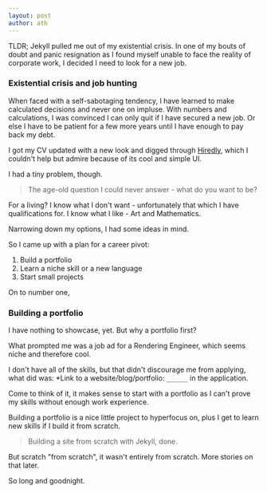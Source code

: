 ```yaml
---
layout: post
author: ath
---
```


TLDR; Jekyll pulled me out of my existential crisis. In one of my bouts of doubt and panic resignation as I found myself unable to face the reality of corporate work, I decided I need to look for a new job.

### Existential crisis and job hunting

When faced with a self-sabotaging tendency, I have learned to make calculated decisions and never one on impluse. With numbers and calculations, I was convinced I can only quit if I have secured a new job. Or else I have to be patient for a few more years until I have enough to pay back my debt.

I got my CV updated with a new look and digged through [Hiredly](https://my.hiredly.com/), which I couldn't help but admire because of its cool and simple UI.

I had a tiny problem, though.

> The age-old question I could never answer - what do you want to be?

For a living? I know what I don't want - unfortunately that which I have qualifications for. I know what I like - Art and Mathematics.

Narrowing down my options, I had some ideas in mind.

So I came up with a plan for a career pivot:
1. Build a portfolio
2. Learn a niche skill or a new language
3. Start small projects

On to number one,

### Building a portfolio

I have nothing to showcase, yet. But why a portfolio first? 

What prompted me was a job ad for a Rendering Engineer, which seems niche and therefore cool. 

I don't have all of the skills, but that didn't discourage me from applying, what did was: *Link to a website/blog/portfolio: `______` in the application.

Come to think of it, it makes sense to start with a portfolio as I can't prove my skills without enough work experience. 

Building a portfolio is a nice little project to hyperfocus on, plus I get to learn new skills if I build it from scratch.

> Building a site from scratch with Jekyll, done. 

But scratch "from scratch", it wasn't entirely from scratch. More stories on that later.

So long and goodnight.